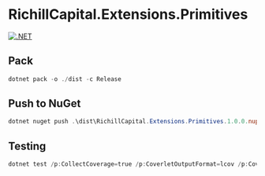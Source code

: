# RichillCapital.Extensions.Primitives
[![.NET](https://github.com/MengsyueAmaoTsai/RichillCapital.Extensions.Primitives.CSharp/actions/workflows/dotnet.yml/badge.svg?branch=master)](https://github.com/MengsyueAmaoTsai/RichillCapital.Extensions.Primitives.CSharp/actions/workflows/dotnet.yml)
## Pack

```powershell
dotnet pack -o ./dist -c Release
```

## Push to NuGet

```powershell
dotnet nuget push .\dist\RichillCapital.Extensions.Primitives.1.0.0.nupkg -k <api-key> -s https://api.nuget.org/v3/index.json
```

## Testing

```powershell
dotnet test /p:CollectCoverage=true /p:CoverletOutputFormat=lcov /p:CoverletOutput=../../coverage/lcov.info -- MSTest.Parallelize.Workers=5
```
